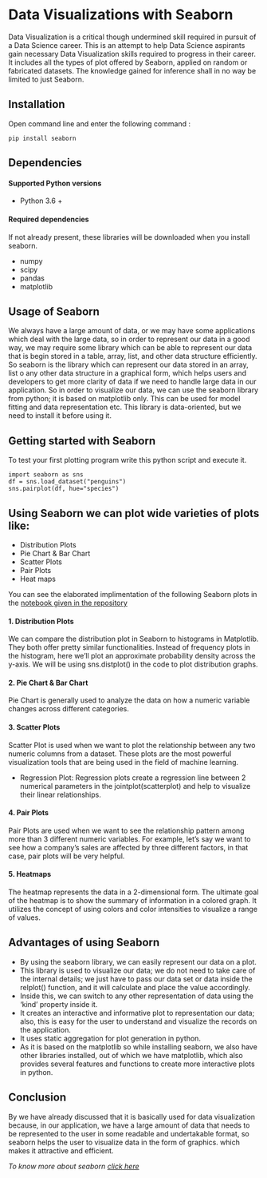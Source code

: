 # Data Visualizations with Seaborn

Data Visualization is a critical though undermined skill required in pursuit of a Data Science career. This is an attempt to help Data Science aspirants gain necessary Data Visualization skills required to progress in their career. It includes all the types of plot offered by Seaborn, applied on random or fabricated datasets. The knowledge gained for inference shall in no way be limited to just Seaborn.


## Installation
Open command line and enter the following command : 

``` 
pip install seaborn
```


## Dependencies
#### Supported Python versions
* Python 3.6 +

#### Required dependencies
If not already present, these libraries will be downloaded when you install seaborn.

* numpy
* scipy
* pandas
* matplotlib

## Usage of Seaborn
We always have a large amount of data, or we may have some applications which deal with the large data, so in order to represent our data in a good way, we may require some library which can be able to represent our data that is begin stored in a table, array, list, and other data structure efficiently. So seaborn is the library which can represent our data stored in an array, list o any other data structure in a graphical form, which helps users and developers to get more clarity of data if we need to handle large data in our application. So in order to visualize our data, we can use the seaborn library from python; it is based on matplotlib only. This can be used for model fitting and data representation etc. This library is data-oriented, but we need to install it before using it. 

## Getting started with Seaborn
To test your first plotting program write this python script and execute it.
```
import seaborn as sns
df = sns.load_dataset("penguins")
sns.pairplot(df, hue="species")
```
## Using Seaborn we can plot wide varieties of plots like:
* Distribution Plots
* Pie Chart & Bar Chart
* Scatter Plots
* Pair Plots
* Heat maps

You can see the elaborated implimentation of the following Seaborn plots in the [notebook given in the repository](./Data%20Visualizations%20with%20Seaborn.ipynb)
#### 1. Distribution Plots
We can compare the distribution plot in Seaborn to histograms in Matplotlib. They both offer pretty similar functionalities. Instead of frequency plots in the histogram, here we’ll plot an approximate probability density across the y-axis.
We will be using sns.distplot() in the code to plot distribution graphs.

#### 2. Pie Chart & Bar Chart
Pie Chart is generally used to analyze the data on how a numeric variable changes across different categories.

#### 3. Scatter Plots
Scatter Plot is used when we want to plot the relationship between any two numeric columns from a dataset. These plots are the most powerful visualization tools that are being used in the field of machine learning.
* Regression Plot: 
Regression plots create a regression line between 2 numerical parameters in the jointplot(scatterplot) and help to visualize their linear relationships.

#### 4. Pair Plots
Pair Plots are used when we want to see the relationship pattern among more than 3 different numeric variables. For example, let’s say we want to see how a company’s sales are affected by three different factors, in that case, pair plots will be very helpful.

#### 5. Heatmaps
The heatmap represents the data in a 2-dimensional form. The ultimate goal of the heatmap is to show the summary of information in a colored graph. It utilizes the concept of using colors and color intensities to visualize a range of values.

## Advantages of using Seaborn


* By using the seaborn library, we can easily represent our data on a plot.
* This library is used to visualize our data; we do not need to take care of the internal details; we just have to pass our data set or data inside the relplot() function, and it will calculate and place the value accordingly.
* Inside this, we can switch to any other representation of data using the ‘kind’ property inside it.
* It creates an interactive and informative plot to representation our data; also, this is easy for the user to understand and visualize the records on the application.
* It uses static aggregation for plot generation in python.
* As it is based on the matplotlib so while installing seaborn, we also have other libraries installed, out of which we have matplotlib, which also provides several features and functions to create more interactive plots in python.

## Conclusion
By we have already discussed that it is basically used for data visualization because, in our application, we have a large amount of data that needs to be represented to the user in some readable and undertakable format, so seaborn helps the user to visualize data in the form of graphics. which makes it attractive and efficient.

*To know more about seaborn [click here](https://seaborn.pydata.org/index.html)*
